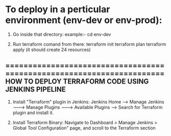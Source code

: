 # To deploy in a perticular  environment (env-dev or env-prod):
1. Go inside that directory:
   example:-
    cd env-dev

2. Run terraform comand from there:
   terraform init
   terraform plan 
   terraform apply (it should create 24 resources)

======================================================================
HOW TO DEPLOY TERRAFORM CODE USING JENKINS PIPELINE
---------------------------------------------------
1. Install "Terraform" plugin in Jenkins:
   Jenkins Home --> Manage Jenkins ---> Manage Plugins ---> Available Plugins --> Search for Terraform plugin and install it.

2. Install Terraform Binary:
   Navigate to Dashboard > Manage Jenkins > Global Tool Configuration” page, and scroll to the Terraform section